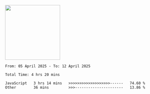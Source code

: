 <img height="180em" src="https://github-readme-stats-eight-theta.vercel.app/api?username=bkundev&show_icons=true&theme=radical&include_all_commits=true&count_private=true"/>
<!--START_SECTION:waka-->

```all_time
From: 05 April 2025 - To: 12 April 2025

Total Time: 4 hrs 20 mins

JavaScript   3 hrs 14 mins   >>>>>>>>>>>>>>>>>>>------   74.60 %
Other        36 mins         >>>----------------------   13.86 %
```

<!--END_SECTION:waka-->
